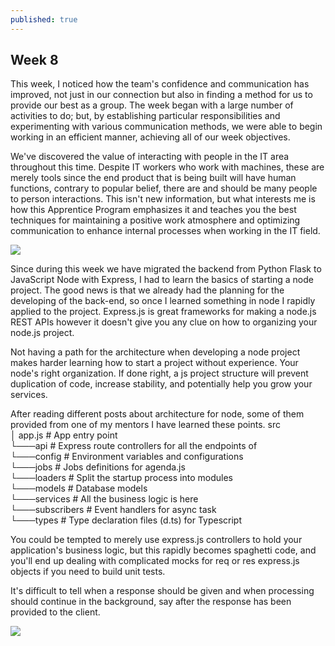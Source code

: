 ```yaml
---
published: true
---
```

## Week 8

This week, I noticed how the team's confidence and communication has improved, not just in our connection but also in finding a method for us to provide our best as a group. The week began with a large number of activities to do; but, by establishing particular responsibilities and experimenting with various communication methods, we were able to begin working in an efficient manner, achieving all of our week objectives.

We've discovered the value of interacting with people in the IT area throughout this time. Despite IT workers who work with machines, these are merely tools since the end product that is being built will have human functions, contrary to popular belief, there are and should be many people to person interactions. This isn't new information, but what interests me is how this Apprentice Program emphasizes it and teaches you the best techniques for maintaining a positive work atmosphere and optimizing communication to enhance internal processes when working in the IT field.

![](https://i.ibb.co/QfNmgYB/undraw-content-team-3epn.png)

Since during this week we have migrated the backend from Python Flask to JavaScript Node with Express, I had to learn the basics of starting a node project. The good news is that we already had the planning for the developing of the back-end, so once I learned something in node I rapidly applied to the project. Express.js is great frameworks for making a node.js REST APIs however it doesn't give you any clue on how to organizing your node.js project.

Not having a path for the architecture when developing a node project makes harder learning how to start a project without experience. Your node's right organization. If done right, a js project structure will prevent duplication of code, increase stability, and potentially help you grow your services.

After reading different posts about architecture for node, some of them provided from one of my mentors I have learned these points.
src  
  │   app.js          # App entry point  
  └───api             # Express route controllers for all the endpoints of   
  └───config          # Environment variables and configurations  
  └───jobs            # Jobs definitions for agenda.js  
  └───loaders         # Split the startup process into modules  
  └───models          # Database models  
  └───services        # All the business logic is here  
  └───subscribers     # Event handlers for async task  
  └───types           # Type declaration files (d.ts) for Typescript  

You could be tempted to merely use express.js controllers to hold your application's business logic, but this rapidly becomes spaghetti code, and you'll end up dealing with complicated mocks for req or res express.js objects if you need to build unit tests.

It's difficult to tell when a response should be given and when processing should continue in the background, say after the response has been provided to the client.

![](https://i.stack.imgur.com/QRePV.jpg)
